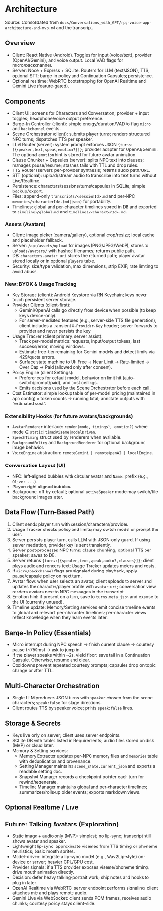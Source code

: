 # Architecture

Source: Consolidated from `docs/Conversations_with_GPT/rpg-voice-app-architecture-and-mvp.md` and the transcript.

## Overview
- Client: React Native (Android). Toggles for input (voice/text), provider (OpenAI/Gemini), and voice output. Local VAD flags for micro/backchannel.
- Server: Node + Express + SQLite. Routers for LLM (text/JSON), TTS, optional STT; barge-in policy and Continuation Capsules; persistence.
- Optional realtime: WebRTC bootstrapping for OpenAI Realtime and Gemini Live (feature-gated).

## Components
- Client UI: screens for Characters and Conversation; provider + input toggles; headphone/voice output preference.
- Barge-In Controller (client): simple energy/duration/VAD to flag `micro` and `backchannel` events.
- Scene Orchestrator (client): submits player turns; renders structured NPC turns; dispatches TTS per speaker.
- LLM Router (server): system prompt enforces JSON `{turns:[{speaker,text,speak,emotion?}]}`; provider adapter for OpenAI/Gemini. The optional `emotion` hint is stored for future avatar animation.
- Clause Chunker + Capsules (server): splits NPC text into clauses; manages pause/resume; stashes tails with TTL and drop rules.
- TTS Router (server): per-provider synthesis; returns audio path/URL.
- STT (optional): upload/stream audio to transcribe into text turns without Live/Realtime.
- Persistence: characters/sessions/turns/capsules in SQLite; simple backup/export.
- Files: append-only `transcripts/<sessionId>.md` and per-NPC `memories/<characterId>.(md|json)` for portability.
- Timelines: global and per‑character timelines stored in DB and exported to `timelines/global.md` and `timelines/<characterId>.md`.

### Assets (Avatars)
- Client: image picker (camera/gallery), optional crop/resize; local cache and placeholder fallback.
- Server: `/api/assets/upload` for images (PNG/JPEG/WebP), stores to `uploads/avatars/` with hashed filenames; returns public path.
- DB: `characters.avatar_uri` stores the returned path; player avatar stored locally or in optional `players` table.
- Security: size/type validation, max dimensions, strip EXIF; rate limiting to avoid abuse.

### New: BYOK & Usage Tracking
- Key Storage (client): Android Keystore via RN Keychain; keys never touch persistent server storage.
- Provider Clients (client-first):
  - Gemini/OpenAI calls go directly from device when possible (to keep keys device-only).
  - For server-mediated features (e.g., server-side TTS file generation), client includes a transient `X-Provider-Key` header; server forwards to provider and never persists the key.
- Usage Tracker (client primary, server assist):
  - Track per-model metrics: requests, input/output tokens, last success/error, moving windows.
  - Estimate free-tier remaining for Gemini models and detect limits via 429/quota errors.
  - Surface state machine to UI: Free → Near Limit → Rate-limited → Over Cap → Paid (allowed only after consent).
- Policy Engine (client Settings):
  - Preferences for default model, behavior on limit hit (auto-switch/prompt/paid), and cost ceilings.
  - Emits decisions used by the Scene Orchestrator before each call.
- Cost Estimator: simple lookup table of per-model pricing (maintained in app config) × token counts → running total; annotate outputs with “estimated cost”.

### Extensibility Hooks (for future avatars/backgrounds)
- `AvatarRenderer` interface: `render(mode, timings?, emotion?)` where mode ∈ `static|timedViseme|modelDriven`.
- `SpeechTiming` struct used by renderers when available.
- `BackgroundPolicy` and `BackgroundRenderer` for optional background image behavior.
- `VoiceEngine` abstraction: `remoteGemini | remoteOpenAI | localEngine`.

### Conversation Layout (UI)
- NPC: left‑aligned bubbles with circular avatar and `Name:` prefix (e.g., `Olive: ...`).
- Player: right‑aligned bubbles.
- Background: off by default; optional `activeSpeaker` mode may switch/tile background images later.

## Data Flow (Turn-Based Path)
1. Client sends player turn with session/characters/provider.
2. Usage Tracker checks policy and limits; may switch model or prompt the user.
3. Server persists player turn, calls LLM with JSON-only guard. If using server mediation, provider key is sent transiently.
4. Server post-processes NPC turns: clause chunking; optional TTS per speaker; saves to DB.
5. Server returns `{turns:[{speaker,text,speak,audio?,clauses}]}`; client plays audio and renders text; Usage Tracker updates meters and costs.
6. If `micro/backchannel` flags are signaled during playback, apply pause/capsule policy on next turn.
7. Avatar flow: when user selects an avatar, client uploads to server and updates the character/player profile with `avatar_uri`; conversation view renders avatars next to NPC messages in the transcript.
8. Emotion hint: if present on a turn, save to `turns.meta_json` and expose to the UI (currently unused).
9. Timeline update: Memory/Setting services emit concise timeline events to global and relevant per‑character timelines; per‑character views reflect knowledge when they learn events later.

## Barge-In Policy (Essentials)
- Micro interrupt during NPC speech → finish current clause → courtesy pause (~750ms) → ask to jump in.
- If the player speaks within ~2s, yield floor; save tail in a Continuation Capsule. Otherwise, resume and clear.
- Cooldowns prevent repeated courtesy prompts; capsules drop on topic change or after TTL.

## Multi-Character Orchestration
- Single LLM produces JSON turns with `speaker` chosen from the scene characters; `speak:false` for stage directions.
- Client routes TTS by speaker voice; prints `speak:false` lines.

## Storage & Secrets
- Keys live only on server; client uses server endpoints.
 - SQLite DB with tables listed in Requirements; audio files stored on disk (MVP) or cloud later.
 - Memory & Setting services:
   - Memory Extractor updates per-NPC memory files and `memories` table with deduplication and provenance.
   - Setting Manager maintains `scene_state.current_json` and exports a readable setting doc.
   - Snapshot Manager records a checkpoint pointer each turn for rewind/regenerate.
   - Timeline Manager maintains global and per‑character timelines; summarizes/rolls‑up older events; exports markdown views.

## Optional Realtime / Live

## Future: Talking Avatars (Exploration)
- Static image + audio only (MVP): simplest; no lip-sync; transcript still shows avatar and speaker.
- Lightweight lip-sync: approximate visemes from TTS timing or phoneme heuristics; basic mouth sprites.
- Model-driven: integrate a lip-sync model (e.g., Wav2Lip‑style) on-device or server; heavier CPU/GPU cost.
- Provider signals: if a TTS provider exposes viseme/phoneme timing, drive mouth animation directly.
- Decision: defer heavy talking-portrait work; ship notes and hooks to plug in later.
- OpenAI Realtime via WebRTC: server endpoint performs signaling; client attaches mic and plays remote audio.
- Gemini Live via WebSocket: client sends PCM frames, receives audio chunks; courtesy policy stays client-side.
